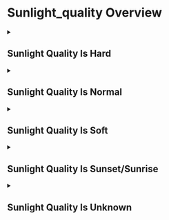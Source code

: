# Sunlight_quality Overview

<details>
<summary><h2>Sunlight Quality Is Hard</h2></summary>


<h3>🔵 Label Name:</h3>
<code>sunlight_quality_is_hard</code>


<h3>📖 Definition:</h3>
Does the scene feature strong direct sunlight, resulting in very bright, high-contrast lighting with sharp, hard-edged shadows?

<details>
<summary><h4> Question (Definition)</h4></summary>

</details>

<details>
<summary><h4> Alternative Question</h4></summary>

- Is the scene characterized by strong sunlight and high contrast?

- Does the video show harsh, bright outdoor lighting?

- Is the lighting intense with strong shadows and highlights?

- Does the shot contain direct sunlight with clear, sharp lighting?

- Is the outdoor brightness notably strong and high in contrast?

- Does the sunlight create sharp shadows and bright highlights?

- Is the lighting in the video strong and direct, typical of sunny weather?

- Does the scene have a high-exposure look due to strong sunlight?

</details>

<details>
<summary><h4> Prompt (Definition)</h4></summary>

- The scene features strong direct sunlight, resulting in very bright, high-contrast lighting with sharp, hard-edged shadows.

</details>

<details>
<summary><h4> Alternative Prompt</h4></summary>

- A video characterized by strong sunlight and deep shadows.

- A shot featuring direct sunlight with high brightness.

- A scene illuminated by intense, high-contrast sunlight.

- A video with harsh outdoor lighting conditions.

- A sequence where bright sunlight defines the lighting style.

- A shot where natural lighting is powerful and direct.

- A video where high exposure and bright highlights dominate.

- A scene showing a strong, sunlit environment with clear contrast.

</details>

<h4>🟢 Positive:</h4>
<code>self.lighting_setup.sunlight_quality_is_hard is True</code>

<h4>🔴 Negative:</h4>
<code>self.lighting_setup.sunlight_quality_is_hard is False</code>

</details>

<details>
<summary><h2>Sunlight Quality Is Normal</h2></summary>


<h3>🔵 Label Name:</h3>
<code>sunlight_quality_is_normal</code>


<h3>📖 Definition:</h3>
Does the scene feature regular daylight with balanced brightness, moderate contrast, and soft-edged shadows, and is neither sunny, overcast, nor captured during golden or blue hour?

<details>
<summary><h4> Question (Definition)</h4></summary>

</details>

<details>
<summary><h4> Alternative Question</h4></summary>

- Is the scene illuminated by natural daylight that is neither too intense nor too diffused?

- Does the shot depict normal outdoor lighting conditions?

- Is the sunlight soft and natural without being overly bright or cloudy?

- Is the lighting in the video evenly balanced with no strong highlights or shadows?

- Does the scene feature natural daylight without extreme contrast?

- Is the daylight in the video neutral and well-balanced?

- Is the outdoor lighting in the scene clear and natural?

- Does the video have natural daylight that does not appear too strong or weak?

</details>

<details>
<summary><h4> Prompt (Definition)</h4></summary>

- The scene features regular daylight with balanced brightness, moderate contrast, and soft-edged shadows, and is neither sunny, overcast, nor captured during golden or blue hour.

</details>

<details>
<summary><h4> Alternative Prompt</h4></summary>

- A video with natural, well-balanced daylight.

- A scene illuminated by neutral, evenly distributed daylight.

- A shot featuring clear daylight without extreme contrasts.

- A video where outdoor lighting appears natural and neutral.

- A sequence showing daylight that is neither too harsh nor too soft.

- A video with natural light that is clear and evenly lit.

- A shot where the outdoor lighting feels natural and normal.

- A scene where daylight is present without noticeable extremes.

</details>

<h4>🟢 Positive:</h4>
<code>self.lighting_setup.sunlight_quality_is_normal is True</code>

<h4>🔴 Negative:</h4>
<code>self.lighting_setup.sunlight_quality_is_normal is False</code>

</details>

<details>
<summary><h2>Sunlight Quality Is Soft</h2></summary>


<h3>🔵 Label Name:</h3>
<code>sunlight_quality_is_soft</code>


<h3>📖 Definition:</h3>
Is the scene illuminated by soft, diffused sunlight, such as from cloudy skies, mist, or twilight conditions, with no directional sunlight and either no visible shadows or low-contrast shadows?

<details>
<summary><h4> Question (Definition)</h4></summary>

</details>

<details>
<summary><h4> Alternative Question</h4></summary>

- Is the scene lit by soft, diffused light from overcast skies?

- Does the video show an absence of strong sunlight due to clouds?

- Is the lighting evenly distributed with minimal shadows and highlights?

- Does the shot appear to be taken on a cloudy or overcast day?

- Is the outdoor brightness low and lacking strong contrasts?

- Does the video have a soft, natural lighting due to an overcast sky?

- Is the scene characterized by muted, even lighting without harsh shadows?

- Does the shot have a neutral, diffused lighting due to cloud cover?

</details>

<details>
<summary><h4> Prompt (Definition)</h4></summary>

- The scene is illuminated by soft, diffused sunlight, such as from cloudy skies, mist, or twilight conditions, with no directional sunlight and either no visible shadows or low-contrast shadows.

</details>

<details>
<summary><h4> Alternative Prompt</h4></summary>

- A video illuminated by soft, overcast lighting.

- A shot where cloud cover diffuses the natural light.

- A scene featuring gentle, even lighting without harsh shadows.

- A video where the lighting is consistent due to an overcast sky.

- A sequence where the absence of strong sunlight creates a muted look.

- A shot where outdoor lighting is natural but subdued.

- A video where the sky is overcast, resulting in soft lighting.

- A scene lit by cloudy, diffused light that lacks harsh brightness.

</details>

<h4>🟢 Positive:</h4>
<code>self.lighting_setup.sunlight_quality_is_soft is True</code>

<h4>🔴 Negative:</h4>
<code>self.lighting_setup.sunlight_quality_is_soft is False</code>

</details>

<details>
<summary><h2>Sunlight Quality Is Sunset/Sunrise</h2></summary>


<h3>🔵 Label Name:</h3>
<code>sunlight_quality_is_sunset_sunrise</code>


<h3>📖 Definition:</h3>
Does the scene feature warm, golden sunlight at sunrise or sunset?

<details>
<summary><h4> Question (Definition)</h4></summary>

</details>

<details>
<summary><h4> Alternative Question</h4></summary>

- Is the scene illuminated by soft, golden sunlight typical of sunrise or sunset?

- Does the video have a warm, orange glow from the sun?

- Is the lighting in the shot characteristic of early morning or late evening?

- Does the video feature the sun low in the sky with long shadows?

- Is the outdoor lighting rich in warm hues and soft highlights?

- Does the scene showcase dramatic, warm lighting from the rising or setting sun?

- Is the shot filled with golden-hour lighting, creating a warm atmosphere?

- Does the video emphasize the time of day with warm, directional sunlight?

</details>

<details>
<summary><h4> Prompt (Definition)</h4></summary>

- The scene features warm, golden sunlight at sunrise or sunset.

</details>

<details>
<summary><h4> Alternative Prompt</h4></summary>

- A video illuminated by the golden light of sunrise or sunset.

- A shot featuring warm, directional sunlight during golden hour.

- A sequence with the sun low in the sky, casting long shadows.

- A video where rich, warm hues define the natural lighting.

- A shot where golden tones create a soft, atmospheric look.

- A video capturing the warm, natural light of sunrise or sunset.

- A sequence where the warm, low-angle sun defines the lighting.

- A shot bathed in golden-hour lighting, emphasizing warm tones.

</details>

<h4>🟢 Positive:</h4>
<code>self.lighting_setup.sunlight_quality_is_sunset_sunrise is True</code>

<h4>🔴 Negative:</h4>
<code>self.lighting_setup.sunlight_quality_is_sunset_sunrise is False</code>

</details>

<details>
<summary><h2>Sunlight Quality Is Unknown</h2></summary>


<h3>🔵 Label Name:</h3>
<code>sunlight_quality_is_unknown</code>


<h3>📖 Definition:</h3>
Is the scene having no clear sunlight, or the sunlight quality changes during the video, such as transitions between day and night, blue hour to golden hour, or overcast to sunny conditions?

<details>
<summary><h4> Question (Definition)</h4></summary>

</details>

<details>
<summary><h4> Alternative Question</h4></summary>

- Is it difficult to determine the sunlight level in this scene?

- Does the video take place in an environment where sunlight is irrelevant?

- Is the setting indoors or in a space where sunlight is not a factor?

- Is there no discernible sunlight influencing the scene?

- Does the lighting in the shot not match common outdoor conditions?

- Is the video’s lighting ambiguous in terms of natural sunlight?

- Does the scene lack enough visual cues to assess sunlight levels?

- Is the sunlight condition indeterminate due to the environment?

</details>

<details>
<summary><h4> Prompt (Definition)</h4></summary>

- The scene has no clear sunlight, or the sunlight quality changes during the video, such as transitions between day and night, blue hour to golden hour, or overcast to sunny conditions.

</details>

<details>
<summary><h4> Alternative Prompt</h4></summary>

- A video where sunlight presence cannot be determined.

- A shot where natural lighting conditions are ambiguous.

- A scene that does not rely on direct or indirect sunlight.

- A video where sunlight exposure is not a defining factor.

- A sequence where the lighting does not indicate an outdoor setting.

- A shot where the natural light condition remains uncertain.

- A video where the sunlight level is unknown or irrelevant.

- A scene where sunlight does not visibly affect the lighting.

</details>

<h4>🟢 Positive:</h4>
<code>self.lighting_setup.sunlight_quality_is_unknown is True</code>

<h4>🔴 Negative:</h4>
<code>self.lighting_setup.sunlight_quality_is_unknown is False</code>

</details>
